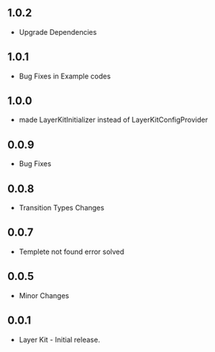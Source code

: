 ## 1.0.2

- Upgrade Dependencies

## 1.0.1

- Bug Fixes in Example codes

## 1.0.0

- made LayerKitInitializer instead of LayerKitConfigProvider

## 0.0.9

- Bug Fixes

## 0.0.8

- Transition Types Changes

## 0.0.7

- Templete not found error solved


## 0.0.5

- Minor Changes

## 0.0.1

- Layer Kit - Initial release.